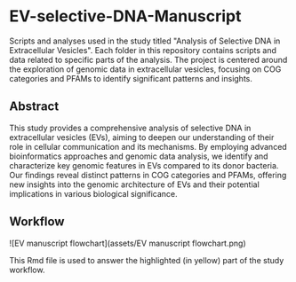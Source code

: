 # **EV-selective-DNA-Manuscript**

Scripts and analyses used in the study titled "Analysis of Selective DNA in Extracellular Vesicles". Each folder in this repository contains scripts and data related to specific parts of the analysis. The project is centered around the exploration of genomic data in extracellular vesicles, focusing on COG categories and PFAMs to identify significant patterns and insights.

## **Abstract**

This study provides a comprehensive analysis of selective DNA in extracellular vesicles (EVs), aiming to deepen our understanding of their role in cellular communication and its mechanisms. By employing advanced bioinformatics approaches and genomic data analysis, we identify and characterize key genomic features in EVs compared to its donor bacteria. Our findings reveal distinct patterns in COG categories and PFAMs, offering new insights into the genomic architecture of EVs and their potential implications in various biological significance.

## **Workflow**
![EV manuscript flowchart](assets/EV manuscript flowchart.png)

This Rmd file is used to answer the highlighted (in yellow) part of the study workflow.

